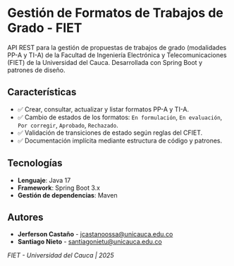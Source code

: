 # Gestión de Formatos de Trabajos de Grado - FIET

API REST para la gestión de propuestas de trabajos de grado (modalidades PP-A y TI-A) de la Facultad de Ingeniería Electrónica y Telecomunicaciones (FIET) de la Universidad del Cauca. Desarrollada con Spring Boot y patrones de diseño.

## Características

- ✅ Crear, consultar, actualizar y listar formatos PP-A y TI-A.
- ✅ Cambio de estados de los formatos: `En formulación`, `En evaluación`, `Por corregir`, `Aprobado`, `Rechazado`.
- ✅ Validación de transiciones de estado según reglas del CFIET.
- ✅ Documentación implícita mediante estructura de código y patrones.

## Tecnologías

- **Lenguaje**: Java 17
- **Framework**: Spring Boot 3.x
- **Gestión de dependencias**: Maven

## Autores  
- **Jerferson Castaño** - <jcastanoossa@unicauca.edu.co>  
- **Santiago Nieto** - <santiagonietu@unicauca.edu.co>  

*FIET - Universidad del Cauca | 2025*
